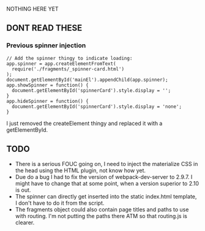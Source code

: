NOTHING HERE YET

## DONT READ THESE

### Previous spinner injection
```
// Add the spinner thingy to indicate loading:
app.spinner = app.createElementFromText(
  require('./fragments/_spinner-card.html')
);
document.getElementById('mainEl').appendChild(app.spinner);
app.showSpinner = function() {
  document.getElementById('spinnerCard').style.display = '';
}
app.hideSpinner = function() {
  document.getElementById('spinnerCard').style.display = 'none';
}
```
I just removed the createElement thingy and replaced it with a getElementById.

## TODO

* There is a serious FOUC going on, I need to inject the materialize CSS in the head using the HTML plugin, not know how yet.
* Due do a bug I had to fix the version of webpack-dev-server to 2.9.7. I might have to change that at some point, when a version superior to 2.10 is out.
* The spinner can directly get inserted into the static index.html template, I don't have to do it from the script.
* The fragments object could also contain page titles and paths to use with routing. I'm not putting the paths there ATM so that routing.js is clearer.
